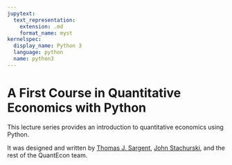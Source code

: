 ```yaml
---
jupytext:
  text_representation:
    extension: .md
    format_name: myst
kernelspec:
  display_name: Python 3
  language: python
  name: python3
---
```


# A First Course in Quantitative Economics with Python

This lecture series provides an introduction to quantitative economics using Python. 

It was designed and written by [Thomas J. Sargent](http://www.tomsargent.com/), [John Stachurski](http://johnstachurski.net/), and the rest of the QuantEcon team. 
```{tableofcontents}
```

